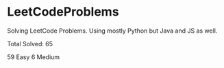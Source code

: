 # LeetCodeProblems
Solving LeetCode Problems. Using mostly Python but Java and JS as well. 

Total Solved: 65

59 Easy
6 Medium 


